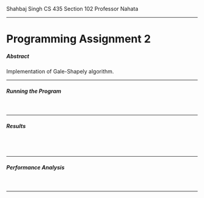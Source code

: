 Shahbaj Singh
CS 435 Section 102
Professor Nahata
____

Programming Assignment 2
===

##### Abstract

Implementation of Gale-Shapely algorithm.


____

 ##### Running the Program

 <br />


____

##### Results

<br />


<br />

____

##### Performance Analysis

<br />


____
